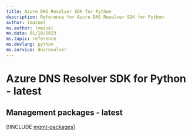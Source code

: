 ```yaml
---
title: Azure DNS Resolver SDK for Python
description: Reference for Azure DNS Resolver SDK for Python
author: lmazuel
ms.author: lmazuel
ms.data: 01/18/2023
ms.topic: reference
ms.devlang: python
ms.service: dnsresolver
---
```

# Azure DNS Resolver SDK for Python - latest

## Management packages - latest
[!INCLUDE [mgmt-packages](dns-resolver-mgmt-index.md)]